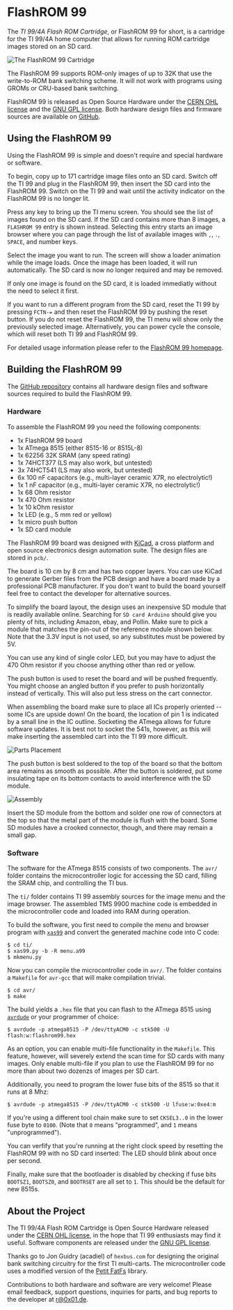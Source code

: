 FlashROM 99
===========

The *TI 99/4A Flash ROM Cartridge*, or FlashROM 99 for short, is a cartridge
for the TI 99/4A home computer that allows for running ROM cartridge images
stored on an SD card.

![The FlashROM 99 Cartridge](/doc/flashrom99.jpg)

The FlashROM 99 supports ROM-only images of up to 32K that use the
write-to-ROM bank switching scheme.  It will not work with programs using
GROMs or CRU-based bank switching.

FlashROM 99 is released as Open Source Hardware under the
[CERN OHL license][4] and the [GNU GPL license][5].  Both hardware design
files and firmware sources are available on [GitHub][2].


Using the FlashROM 99
---------------------

Using the FlashROM 99 is simple and doesn't require and special hardware or
software.

To begin, copy up to 171 cartridge image files onto an SD card.  Switch off
the TI 99 and plug in the FlashROM 99, then insert the SD card into the
FlashROM 99.  Switch on the TI 99 and wait until the activity indicator on
the FlashROM 99 is no longer lit.

Press any key to bring up the TI menu screen.  You should see the list of
images found on the SD card.  If the SD card contains more than 8 images, a
`FLASHROM 99` entry is shown instead.  Selecting this entry starts an image
browser where you can page through the list of available images with `,`,
`.`, `SPACE`, and number keys.

Select the image you want to run.  The screen will show a loader animation
while the image loads.  Once the image has been loaded, it will run
automatically.  The SD card is now no longer required and may be removed.

If only one image is found on the SD card, it is loaded immediatly without
the need to select it first.

If you want to run a different program from the SD card, reset the TI 99 by
pressing `FCTN-=` and then reset the FlashROM 99 by pushing the reset
button.  If you do not reset the FlashROM 99, the TI menu will show only the
previously selected image.  Alternatively, you can power cycle the console,
which will reset both TI 99 and FlashROM 99.

For detailed usage information please refer to the [FlashROM 99 homepage][1].


Building the FlashROM 99
------------------------

The [GitHub repository][2] contains all hardware design files and software
sources required to build the FlashROM 99.


### Hardware

To assemble the FlashROM 99 you need the following components:

- 1x FlashROM 99 board
- 1x ATmega 8515 (either 8515-16 or 8515L-8)
- 1x 62256 32K SRAM (any speed rating)
- 1x 74HCT377 (LS may also work, but untested)
- 3x 74HCT541 (LS may also work, but untested)
- 6x 100 nF capacitors (e.g., multi-layer ceramic X7R, no electrolytic!)
- 1x 1 nF capacitor (e.g., multi-layer ceramic X7R, no electrolytic!)
- 1x 68 Ohm resistor
- 1x 470 Ohm resistor
- 1x 10 kOhm resistor
- 1x LED (e.g., 5 mm red or yellow)
- 1x micro push button
- 1x SD card module

The FlashROM 99 board was designed with [KiCad][6], a cross platform and
open source electronics design automation suite.  The design files are
stored in `pcb/`.

The board is 10 cm by 8 cm and has two copper layers.  You can use KiCad to
generate Gerber files from the PCB design and have a board made by a
professional PCB manufacturer.  If you don't want to build the board
yourself feel free to contact the developer for alternative sources.

To simplify the board layout, the design uses an inexpensive SD module that
is readily available online.  Searching for `SD card Arduino` should give
you plenty of hits, including Amazon, ebay, and Pollin.  Make sure to pick a
module that matches the pin-out of the reference module shown below. Note
that the 3.3V input is not used, so any substitutes must be powered by 5V.

You can use any kind of single color LED, but you may have to adjust the 470
Ohm resistor if you choose anything other than red or yellow.

The push button is used to reset the board and will be pushed frequently.
You might choose an angled button if you prefer to push horizontally instead
of vertically.  This will also put less stress on the cart connector.

When assembling the board make sure to place all ICs properly oriented --
some ICs are upside down!  On the board, the location of pin 1 is indicated
by a small line in the IC outline.  Socketing the ATmega allows for future
software updates.  It is best not to socket the 541s, however, as this will
make inserting the assembled cart into the TI 99 more difficult.

![Parts Placement](/doc/placement.jpg)

The push button is best soldered to the top of the board so that the bottom
area remains as smooth as possible.  After the button is soldered, put some
insulating tape on its bottom contacts to avoid interference with the SD
module.

![Assembly](/doc/assembly.jpg)

Insert the SD module from the bottom and solder one row of connectors at the
top so that the metal part of the module is flush with the board.  Some SD
modules have a crooked connector, though, and there may remain a small gap.


### Software

The software for the ATmega 8515 consists of two components.  The `avr/`
folder contains the microcontroller logic for accessing the SD card, filling
the SRAM chip, and controlling the TI bus.

The `ti/` folder contains TI 99 assembly sources for the image menu and the
image browser.  The assembled TMS 9900 machine code is embedded in the
microcontroller code and loaded into RAM during operation.

To build the software, you first need to compile the menu and browser
program with [`xas99`][3] and convert the generated machine code into C
code:

	$ cd ti/
	$ xas99.py -b -R menu.a99
	$ mkmenu.py

Now you can compile the microcontroller code in `avr/`.  The folder contains
a `Makefile` for `avr-gcc` that will make compilation trivial.

	$ cd avr/
	$ make

The build yields a `.hex` file that you can flash to the ATmega 8515 using
[`avrdude`][7] or your programmer of choice:

	$ avrdude -p atmega8515 -P /dev/ttyACM0 -c stk500 -U flash:w:flashrom99.hex

As an option, you can enable multi-file functionality in the `Makefile`.
This feature, however, will severely extend the scan time for SD cards with
many images.  Only enable multi-file if you plan to use the FlashROM 99 for
no more than about two dozenzs of images per SD cart.

Additionally, you need to program the lower fuse bits of the 8515 so that it
runs at 8 Mhz:

	$ avrdude -p atmega8515 -P /dev/ttyACM0 -c stk500 -U lfuse:w:0xe4:m

If you're using a different tool chain make sure to set `CKSEL3..0` in the
lower fuse byte to `0100`.  (Note that `0` means "programmed", and `1` means
"unprogrammed").

You can verfify that you're running at the right clock speed by resetting
the FlashROM 99 with no SD card inserted: The LED should blink about once
per second.

Finally, make sure that the bootloader is disabled by checking if fuse bits
`BOOTSZ1`, `BOOTSZ0`, and `BOOTRSET` are all set to `1`.  This should be the
default for new 8515s.


About the Project
-----------------

The TI 99/4A Flash ROM Cartridge is Open Source Hardware released under the
[CERN OHL license][4], in the hope that TI 99 enthusiasts may find it useful.
Software components are released under the [GNU GPL license][5].

Thanks go to Jon Guidry (acadiel) of `hexbus.com` for designing the original
bank switching circuitry for the first TI multi-carts.  The microcontroller
code uses a modified version of the [Petit FatFs][9] library.

Contributions to both hardware and software are very welcome!  Please email
feedback, support questions, inquiries for parts, and bug reports to the
developer at <r@0x01.de>.


[1]: https://endlos99.github.io/flashrom99
[2]: https://github.com/endlos99/flashrom99
[3]: https://endlos99.github.io/xdt99
[4]: http://www.ohwr.org/projects/cernohl/wiki
[5]: http://www.gnu.org/licenses/gpl.html
[6]: http://kicad-pcb.org
[7]: http://www.nongnu.org/avrdude/
[8]: http://www.hexbus.com/TI-99_4A_Home_Computer_Page/Hardware_Projects.html
[9]: http://elm-chan.org/fsw/ff/00index_p.html
